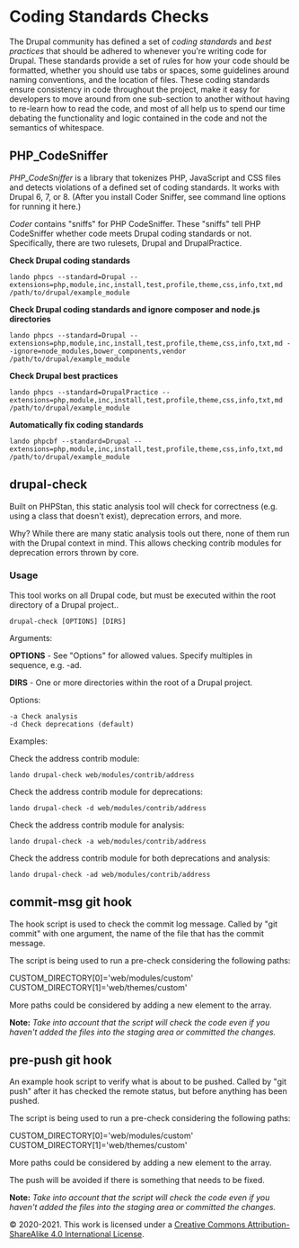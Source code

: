 Coding Standards Checks
=========================

The Drupal community has defined a set of *coding standards* and *best practices* that should be adhered to whenever 
you're writing code for Drupal. These standards provide a set of rules for how your code should be formatted, whether 
you should use tabs or spaces, some guidelines around naming conventions, and the location of files. These coding 
standards ensure consistency in code throughout the project, make it easy for developers to move around from one 
sub-section to another without having to re-learn how to read the code, and most of all help us to spend our time 
debating the functionality and logic contained in the code and not the semantics of whitespace.

PHP_CodeSniffer
----------------------------------------------
*PHP_CodeSniffer* is a library that tokenizes PHP, JavaScript and CSS files and detects violations of a defined set of 
coding standards. It works with Drupal 6, 7, or 8. (After you install Coder Sniffer, see command line options for 
running it here.)

*Coder* contains "sniffs" for PHP CodeSniffer. These "sniffs" tell PHP CodeSniffer whether code meets Drupal coding 
standards or not. Specifically, there are two rulesets, Drupal and DrupalPractice. 

**Check Drupal coding standards**

~~~~~~~~~~~~~~~~~~~~~~~~~~~~~~~~~~~~~~~~~~~~~~~~~~~~~~~~~~~~~~~~~~~~~~~~~~~~~~~~
lando phpcs --standard=Drupal --extensions=php,module,inc,install,test,profile,theme,css,info,txt,md /path/to/drupal/example_module
~~~~~~~~~~~~~~~~~~~~~~~~~~~~~~~~~~~~~~~~~~~~~~~~~~~~~~~~~~~~~~~~~~~~~~~~~~~~~~~~


**Check Drupal coding standards and ignore composer and node.js directories**

~~~~~~~~~~~~~~~~~~~~~~~~~~~~~~~~~~~~~~~~~~~~~~~~~~~~~~~~~~~~~~~~~~~~~~~~~~~~~~~~
lando phpcs --standard=Drupal --extensions=php,module,inc,install,test,profile,theme,css,info,txt,md --ignore=node_modules,bower_components,vendor /path/to/drupal/example_module
~~~~~~~~~~~~~~~~~~~~~~~~~~~~~~~~~~~~~~~~~~~~~~~~~~~~~~~~~~~~~~~~~~~~~~~~~~~~~~~~


**Check Drupal best practices**

~~~~~~~~~~~~~~~~~~~~~~~~~~~~~~~~~~~~~~~~~~~~~~~~~~~~~~~~~~~~~~~~~~~~~~~~~~~~~~~~
lando phpcs --standard=DrupalPractice --extensions=php,module,inc,install,test,profile,theme,css,info,txt,md /path/to/drupal/example_module
~~~~~~~~~~~~~~~~~~~~~~~~~~~~~~~~~~~~~~~~~~~~~~~~~~~~~~~~~~~~~~~~~~~~~~~~~~~~~~~~


**Automatically fix coding standards**

~~~~~~~~~~~~~~~~~~~~~~~~~~~~~~~~~~~~~~~~~~~~~~~~~~~~~~~~~~~~~~~~~~~~~~~~~~~~~~~~
lando phpcbf --standard=Drupal --extensions=php,module,inc,install,test,profile,theme,css,info,txt,md /path/to/drupal/example_module
~~~~~~~~~~~~~~~~~~~~~~~~~~~~~~~~~~~~~~~~~~~~~~~~~~~~~~~~~~~~~~~~~~~~~~~~~~~~~~~~

drupal-check
----------------------------------------------
Built on PHPStan, this static analysis tool will check for correctness (e.g. using a class that doesn't exist), deprecation errors, and more.


Why? While there are many static analysis tools out there, none of them run with the Drupal context in mind. This allows checking contrib modules for deprecation errors thrown by core.

### Usage

This tool works on all Drupal code, but must be executed within the root directory of a Drupal project..

~~~~~~~~~~~~~~~~~~~~~~~~~~~~~~~~~~~~~~~~~~~~~~~~~~~~~~~~~~~~~~~~~~~~~~~~~~~~~~~~
drupal-check [OPTIONS] [DIRS]
~~~~~~~~~~~~~~~~~~~~~~~~~~~~~~~~~~~~~~~~~~~~~~~~~~~~~~~~~~~~~~~~~~~~~~~~~~~~~~~~

Arguments:

**OPTIONS** - See "Options" for allowed values. Specify multiples in sequence, e.g. -ad.

**DIRS** - One or more directories within the root of a Drupal project.

Options:

~~~~~~~~~~~~~~~~~~~~~~~~~~~~~~~~~~~~~~~~~~~~~~~~~~~~~~~~~~~~~~~~~~~~~~~~~~~~~~~~
-a Check analysis
-d Check deprecations (default)
~~~~~~~~~~~~~~~~~~~~~~~~~~~~~~~~~~~~~~~~~~~~~~~~~~~~~~~~~~~~~~~~~~~~~~~~~~~~~~~~
Examples:

Check the address contrib module:

~~~~~~~~~~~~~~~~~~~~~~~~~~~~~~~~~~~~~~~~~~~~~~~~~~~~~~~~~~~~~~~~~~~~~~~~~~~~~~~~
lando drupal-check web/modules/contrib/address
~~~~~~~~~~~~~~~~~~~~~~~~~~~~~~~~~~~~~~~~~~~~~~~~~~~~~~~~~~~~~~~~~~~~~~~~~~~~~~~~

Check the address contrib module for deprecations:

~~~~~~~~~~~~~~~~~~~~~~~~~~~~~~~~~~~~~~~~~~~~~~~~~~~~~~~~~~~~~~~~~~~~~~~~~~~~~~~~
lando drupal-check -d web/modules/contrib/address
~~~~~~~~~~~~~~~~~~~~~~~~~~~~~~~~~~~~~~~~~~~~~~~~~~~~~~~~~~~~~~~~~~~~~~~~~~~~~~~~

Check the address contrib module for analysis:

~~~~~~~~~~~~~~~~~~~~~~~~~~~~~~~~~~~~~~~~~~~~~~~~~~~~~~~~~~~~~~~~~~~~~~~~~~~~~~~~
lando drupal-check -a web/modules/contrib/address
~~~~~~~~~~~~~~~~~~~~~~~~~~~~~~~~~~~~~~~~~~~~~~~~~~~~~~~~~~~~~~~~~~~~~~~~~~~~~~~~

Check the address contrib module for both deprecations and analysis:

~~~~~~~~~~~~~~~~~~~~~~~~~~~~~~~~~~~~~~~~~~~~~~~~~~~~~~~~~~~~~~~~~~~~~~~~~~~~~~~~
lando drupal-check -ad web/modules/contrib/address
~~~~~~~~~~~~~~~~~~~~~~~~~~~~~~~~~~~~~~~~~~~~~~~~~~~~~~~~~~~~~~~~~~~~~~~~~~~~~~~~

commit-msg git hook
----------------------------------------------
The hook script is used to check the commit log message. 
Called by "git commit" with one argument, the name of the file that has the commit message. 

The script is being used to run a pre-check considering the following paths:

CUSTOM_DIRECTORY[0]='web/modules/custom'
CUSTOM_DIRECTORY[1]='web/themes/custom'

More paths could be considered by adding a new element to the array.

**Note:**
*Take into account that the script will check the code even if you haven't added the files into the staging area or 
committed the changes.*

pre-push git hook
----------------------------------------------
An example hook script to verify what is about to be pushed.  Called by "git push" after it has checked the remote 
status, but before anything has been pushed.

The script is being used to run a pre-check considering the following paths:

CUSTOM_DIRECTORY[0]='web/modules/custom'
CUSTOM_DIRECTORY[1]='web/themes/custom'

More paths could be considered by adding a new element to the array.

The push will be avoided if there is something that needs to be fixed.

**Note:**
*Take into account that the script will check the code even if you haven't added the files into the staging area or 
committed the changes.*

© 2020-2021. This work is licensed under a [Creative Commons Attribution-ShareAlike 4.0 International License](http://creativecommons.org/licenses/by-sa/4.0/).
